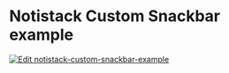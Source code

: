 # Notistack Custom Snackbar example

[![Edit notistack-custom-snackbar-example](https://codesandbox.io/static/img/play-codesandbox.svg)](https://codesandbox.io/s/github/iamhosseindhv/notistack/tree/alpha/examples/custom-snackbar)

